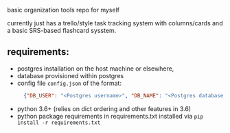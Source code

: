 basic organization tools repo for myself

currently just has a trello/style task tracking system with columns/cards and a basic SRS-based flashcard sysstem.

## requirements: 
- postgres installation on the host machine or elsewhere,
- database provisioned within postgres
- config file `config.json` of the format:
  ```json
    {"DB_USER": "<Postgres username>", "DB_NAME": "<Postgres database name>"}
  ```
- python 3.6+ (relies on dict ordering and other features in 3.6)
- python package requirements in requirements.txt installed via `pip install -r requirements.txt`
